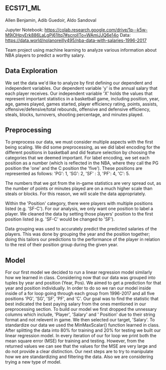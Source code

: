 ## ECS171_ML
Allen Benjamin, Adib Guedoir, Aldo Sandoval

Jupyter Notebook: https://colab.research.google.com/drive/1p--k5w-M9jOHpyErk886LaLgPj61Itq7#scrollTo=WAmiJJQ6e14o
Data: https://data.world/nolanoreilly495/nba-data-with-salaries-1996-2017

Team project using machine learning to analyze various information about NBA players to predict a worthy salary.

## Data Exploration
We set the data we'd like to analyze by first defining our dependent and independent variables. Our dependent variable 'y' is the annual salary that each player receives. Our independent variable 'X' holds the values that represent important statistics in a basketball game, including position, year, age, games played, games started, player efficiency rating, points, assists, offensive/defensive/total rebounds, offensive and defensive efficiency, steals, blocks, turnovers, shooting percentage, and minutes played.

## Preprocessing
To preprocess our data, we must consider multiple aspects with the first being scaling. We did some preprocessing, as we did label encoding for the different positions in basketball and did feature selection by choosing the categories that we deemed important. For label encoding, we set each position as a number (which is reflected in the NBA, where they call the PG position the 'one' and the C position the 'five'). These positions are represented as follows: 'PG': 1, 'SG': 2, 'SF' : 3, 'PF': 4, 'C': 5. 

The numbers that we got from the in-game statistics are very spread out, as the number of points or minutes played are on a much higher scale than steals or blocks. For this reason, we will scale the data appropriately.

Within the 'Position' category, there were players with multiple positions listed (e.g. 'SF-C'). For our analysis, we only want one position to label a player. We cleaned the data by setting those players' position to the first position listed (e.g. 'SF-C' would be changed to 'SF').

Data grouping was used to accurately predict the predicted salaries of the players. This was done by grouping the year and the position together; doing this tailors our predictions to the performance of the player in relation to the rest of their position group during the given year.

## Model
For our first model we decided to run a linear regression model similarly how we learned in class. Considering now that our data was grouped into tuples by year and position (Year, Pos). We aimed to get a prediction for that year and position individually. In order to do so we ran our model inside inside of a for loop going through each group from 1996-2017 and all five positions 'PG', 'SG', 'SF', 'PF', and 'C'. Our goal was to find the statistic that best indicated the best paying salary from the ones mentioned in our preprocessing section. To build our model we first dropped the unnessary columns which include, 'Player', 'Salary' and ' Position' due to their string format and not relevent in game. We then selected our target, 'Salary'. To standardize our data we used the MinMaxScalar() function learned in class. After splitting the data into 80% for training and 20% for testing we built our linear regression model. In every iteration of our for loop we print both the mean square error (MSE) for training and testing. However, from the returned values we can see that the values for the MSE are very large and do not provide a clear distinction. 
Our next steps are to try to manipulate how we are standardizing and filtering the data. Also we are considering trying a new type of model.
